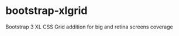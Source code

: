 bootstrap-xlgrid
================

Bootstrap 3 XL CSS Grid addition for big and retina screens coverage
